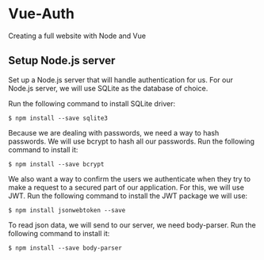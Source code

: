 # Vue-Auth

Creating a full website with Node and Vue

## Setup Node.js server
Set up a Node.js server that will handle authentication for us. For our Node.js server, we will use SQLite as the database of choice.

Run the following command to install SQLite driver:
```shell
$ npm install --save sqlite3
```

Because we are dealing with passwords, we need a way to hash passwords. We will use bcrypt to hash all our passwords. Run the following command to install it:
```shell
$ npm install --save bcrypt
```

We also want a way to confirm the users we authenticate when they try to make a request to a secured part of our application. For this, we will use JWT. Run the following command to install the JWT package we will use:
```shell
$ npm install jsonwebtoken --save
```

To read json data, we will send to our server, we need body-parser. Run the following command to install it:
```shell
$ npm install --save body-parser
```
